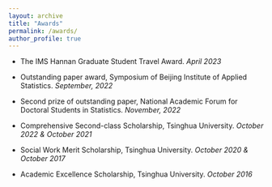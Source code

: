 ```yaml
---
layout: archive
title: "Awards"
permalink: /awards/
author_profile: true
---
```


- The IMS Hannan Graduate Student Travel Award. _April 2023_
	
- Outstanding paper award, Symposium of Beijing Institute of Applied Statistics. _September, 2022_
	
-	Second prize of outstanding paper, National Academic Forum for Doctoral Students in Statistics. _November, 2022_
	
-	Comprehensive Second-class Scholarship, Tsinghua University. _October 2022 & October 2021_
	
-	Social Work Merit Scholarship, Tsinghua University. _October 2020 & October 2017_
	
-	Academic Excellence Scholarship, Tsinghua University. _October 2016_

